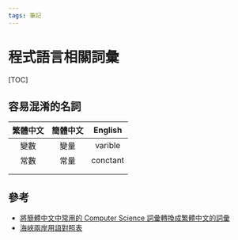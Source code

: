```yaml
---
tags: 筆記
---
```


# 程式語言相關詞彙

[TOC]

## 容易混淆的名詞

| 繁體中文 | 簡體中文 | English |
|:-------:|:-------:|:-------:|
|變數     |變量      |varible  |
|常數     |常量      |conctant |
|||
|||

## 參考

- [將簡體中文中常用的 Computer Science 詞彙轉換成繁體中文的詞彙](https://chrome.google.com/webstore/detail/cn2tw4programmer/emjpciklgncophlffcjipabmigmdkdmc/related)
- [海峽兩岸用語對照表](http://www.hintoninfo.com.tw/Upload/mag/words.pdf)

<!-- 未完成 -->